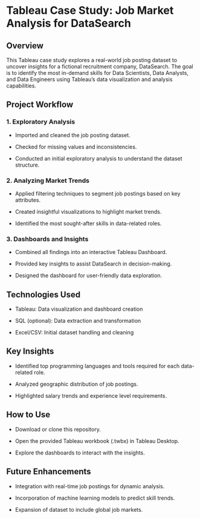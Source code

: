 
# Tableau Case Study: Job Market Analysis for DataSearch

## Overview

This Tableau case study explores a real-world job posting dataset to uncover insights for a fictional recruitment company, DataSearch. The goal is to identify the most in-demand skills for Data Scientists, Data Analysts, and Data Engineers using Tableau’s data visualization and analysis capabilities.


## Project Workflow

### 1. Exploratory Analysis

  - Imported and cleaned the job posting dataset.

  - Checked for missing values and inconsistencies.

  - Conducted an initial exploratory analysis to understand the dataset structure.

### 2. Analyzing Market Trends

  - Applied filtering techniques to segment job postings based on key attributes.

  - Created insightful visualizations to highlight market trends.

  - Identified the most sought-after skills in data-related roles.

### 3. Dashboards and Insights

  - Combined all findings into an interactive Tableau Dashboard.

  - Provided key insights to assist DataSearch in decision-making.

  - Designed the dashboard for user-friendly data exploration.

## Technologies Used

  - Tableau: Data visualization and dashboard creation

  - SQL (optional): Data extraction and transformation

  - Excel/CSV: Initial dataset handling and cleaning

## Key Insights

  - Identified top programming languages and tools required for each data-related role.

  - Analyzed geographic distribution of job postings.

  - Highlighted salary trends and experience level requirements.

## How to Use

  - Download or clone this repository.

  - Open the provided Tableau workbook (.twbx) in Tableau Desktop.

  - Explore the dashboards to interact with the insights.

## Future Enhancements

  - Integration with real-time job postings for dynamic analysis.

  - Incorporation of machine learning models to predict skill trends.

  - Expansion of dataset to include global job markets.



